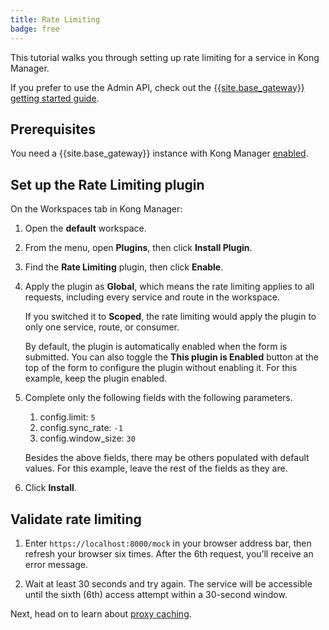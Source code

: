 ```yaml
---
title: Rate Limiting
badge: free
---
```


This tutorial walks you through setting up rate limiting for a service in Kong Manager.

If you prefer to use the Admin API, check out the [{{site.base_gateway}} getting started guide](/gateway/latest/get-started/protect-services/).

## Prerequisites

You need a {{site.base_gateway}} instance with Kong Manager [enabled](/gateway/{{page.kong_version}}/kong-manager/enable).

## Set up the Rate Limiting plugin

On the Workspaces tab in Kong Manager:

1. Open the **default** workspace.

2. From the menu, open **Plugins**, then click **Install Plugin**.

3. Find the **Rate Limiting** plugin, then click **Enable**.

4. Apply the plugin as **Global**, which means the rate limiting applies to all requests, including every service and route in the workspace.

    If you switched it to **Scoped**, the rate limiting would apply the plugin to only one service, route, or consumer.

    By default, the plugin is automatically enabled when the form is submitted.
    You can also toggle the **This plugin is Enabled** button at the top of the form to configure the plugin without enabling it.
    For this example, keep the plugin enabled.

5. Complete only the following fields with the following parameters.
    1. config.limit: `5`
    2. config.sync_rate: `-1`
    3. config.window_size: `30`

    Besides the above fields, there may be others populated with default values. For this example, leave the rest of the fields as they are.

6. Click **Install**.

## Validate rate limiting

1. Enter `https://localhost:8000/mock` in your browser address bar, then refresh your browser six times.
    After the 6th request, you’ll receive an error message.

2. Wait at least 30 seconds and try again.
    The service will be accessible until the sixth (6th) access attempt within a 30-second window.

Next, head on to learn about [proxy caching](/gateway/{{page.kong_version}}/kong-manager/get-started/proxy-caching).
